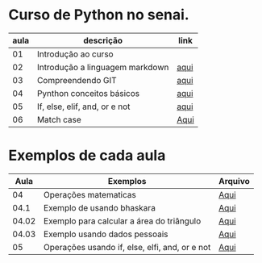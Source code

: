 # Curso de Python no senai.

|aula|descrição|link|
|-|-|-|
|01| Introdução ao curso|
|02| Introdução a linguagem markdown|[aqui](./markdown.md)
|03| Compreendendo GIT|[aqui](./git.md) 
|04| Pynthon conceitos básicos|[aqui](./py/aula04/aula04E.py) 
|05| If, else, elif, and, or e not |[aqui](./py/aula05/aula05E.py)
|06| Match case|[Aqui](./py/aula06/aula06E.py)

# Exemplos de cada aula
|Aula|Exemplos|Arquivo|
|-|-|-|
|04|Operações matematicas|[Aqui](./py/aula04.py)
|04.1|Exemplo de usando bhaskara|[Aqui](./py/baskara.py)
|04.02|Exemplo para calcular a área do triângulo|[Aqui](./py/triangulo.py) 
|04.03|Exemplo usando dados pessoais|[Aqui](./py/informacao.py)
|05|Operações usando if, else, elfi, and, or e not|[Aqui](./py/aula05/aula05.py)